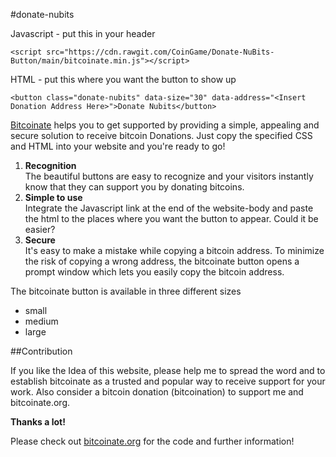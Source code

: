 #donate-nubits



Javascript - put this in your header
```
<script src="https://cdn.rawgit.com/CoinGame/Donate-NuBits-Button/main/bitcoinate.min.js"></script>
```
HTML - put this where you want the button to show up
```
<button class="donate-nubits" data-size="30" data-address="<Insert Donation Address Here>">Donate Nubits</button>
```

[Bitcoinate](http://bitcoinate.org) helps you to get supported by providing a simple,
appealing and secure solution to receive bitcoin Donations.
Just copy the specified CSS and HTML into your website and you're ready to go!


1. **Recognition**  
	The beautiful buttons are easy to recognize and your visitors instantly know that they can support you by donating bitcoins.
1. **Simple to use**  
	Integrate the Javascript link at the end of the website-body and paste the html to the places where you want the button to appear.
	Could it be easier?
1. **Secure**  
	It's easy to make a mistake while copying a bitcoin address.
	To minimize the risk of copying a wrong address,
	the bitcoinate button opens a prompt window which lets you easily copy the bitcoin address.


The bitcoinate button is available in three different sizes  
* small  
* medium  
* large


##Contribution

If you like the Idea of this website, please help me to spread the word
and to establish bitcoinate as a trusted and popular way to receive support for your work.
Also consider a bitcoin donation (bitcoination) to support me and bitcoinate.org.

**Thanks a lot!**

Please check out [bitcoinate.org](http://bitcoinate.org) for the code and further information!

